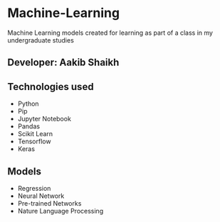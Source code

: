 # Machine-Learning

Machine Learning models created for learning as part of a class in my undergraduate studies

## Developer: Aakib Shaikh

## Technologies used
* Python
* Pip
* Jupyter Notebook
* Pandas
* Scikit Learn
* Tensorflow
* Keras

## Models
* Regression
* Neural Network
* Pre-trained Networks
* Nature Language Processing
